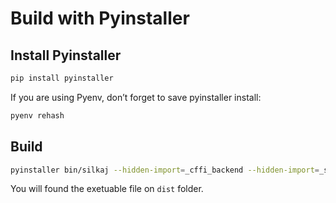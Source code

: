 # Build with Pyinstaller

## Install Pyinstaller
```bash
pip install pyinstaller
```

If you are using Pyenv, don’t forget to save pyinstaller install:
```bash
pyenv rehash
```

## Build
```bash
pyinstaller bin/silkaj --hidden-import=_cffi_backend --hidden-import=_scrypt --onefile
```

You will found the exetuable file on `dist` folder.

